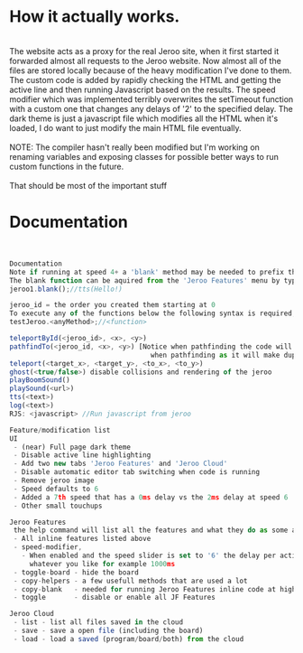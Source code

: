 
<h1>How it actually works.</h1>
<br>
The website acts as a proxy for the real Jeroo site, when it first started it forwarded almost all requests to the Jeroo website. Now almost all of the files are stored locally because of the heavy modification I've done to them. The custom code is added by rapidly checking the HTML and getting the active line and then running Javascript based on the results. The speed modifier which was implemented terribly overwrites the setTimeout function with a custom one that changes any delays of '2' to the specified delay. The dark theme is just a javascript file which modifies all the HTML when it's loaded, I do want to just modify the main HTML file eventually.
<br><br>
NOTE: The compiler hasn't really been modified but I'm working on renaming variables and exposing classes for possible better ways to run custom functions in the future.
<br><br>
That should be most of the important stuff

<br>
<h1>Documentation</h1>
<br>

```javascript
Documentation
Note if running at speed 4+ a 'blank' method may be needed to prefix these functions, usage ex below
The blank function can be aquired from the 'Jeroo Features' menu by typing 'copy-helpers' or 'copy-blank'
jeroo1.blank();//tts(Hello!)

jeroo_id = the order you created them starting at 0
To execute any of the functions below the following syntax is required,
testJeroo.<anyMethod>;//<function>

teleportById(<jeroo_id>, <x>, <y>)
pathfindTo(<jeroo_id, <x>, <y>) [Notice when pathfinding the code will pause and resume after it has finished, as of now do NOT pause/restart the program manually,
								   when pathfinding as it will make duplicate jeroos that are buggy]
teleport(<target_x>, <target_y>, <to_x>, <to_y>)
ghost(<true/false>) disable collisions and rendering of the jeroo
playBoomSound()
playSound(<url>)
tts(<text>)
log(<text>)
RJS: <javascript> //Run javascript from jeroo

Feature/modification list
UI
 - (near) Full page dark theme
 - Disable active line highlighting
 - Add two new tabs 'Jeroo Features' and 'Jeroo Cloud'
 - Disable automatic editor tab switching when code is running
 - Remove jeroo image
 - Speed defaults to 6
 - Added a 7th speed that has a 0ms delay vs the 2ms delay at speed 6
 - Other small touchups

Jeroo Features
 the help command will list all the features and what they do as some aren't worth documenting here
 - All inline features listed above
 - speed-modifier,
   - When enabled and the speed slider is set to '6' the delay per action can be set to
     whatever you like for example 1000ms
 - toggle-board - hide the board
 - copy-helpers - a few usefull methods that are used a lot
 - copy-blank   - needed for running Jeroo Features inline code at higher speed, documented above
 - toggle       - disable or enable all JF Features

Jeroo Cloud
 - list - list all files saved in the cloud
 - save - save a open file (including the board)
 - load - load a saved (program/board/both) from the cloud
```